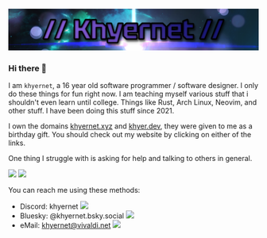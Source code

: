 ![](https://github.com/OSCH2008/OSCH2008/blob/main/banner.png)
### Hi there 👋
I am `khyernet`, a 16 year old software programmer / software designer. I only do these things for fun right now. I am teaching myself various stuff that i shouldn't even learn until college. Things like Rust, Arch Linux, Neovim, and other stuff. I have been doing this stuff since 2021.

I own the domains [khyernet.xyz](https://khyernet.xyz) and [khyer.dev](https://khyer.dev), they were given to me as a birthday gift. You should check out my website by clicking on either of the links.

One thing I struggle with is asking for help and talking to others in general.

<img src="https://github.com/khyerdev/khyerdev/blob/main/meth.png" style="width: 50px;"> <img src="https://github.com/khyerdev/khyerdev/blob/main/evil_meth.png" style="width: 50px;">

You can reach me using these methods:
* Discord: khyernet <img src="https://github.com/khyerdev/khyerdev/blob/main/meth.png" style="width: 14px;">
* Bluesky: @khyernet.bsky.social <img src="https://github.com/khyerdev/khyerdev/blob/main/meth.png" style="width: 14px;">
* eMail: <khyernet@vivaldi.net> <img src="https://github.com/khyerdev/khyerdev/blob/main/meth.png" style="width: 14px;">
